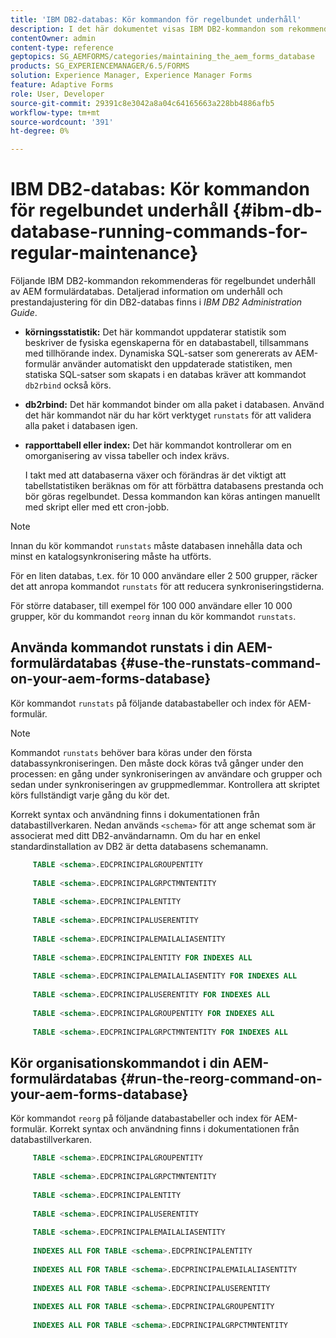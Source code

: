 ```yaml
---
title: 'IBM DB2-databas: Kör kommandon för regelbundet underhåll'
description: I det här dokumentet visas IBM DB2-kommandon som rekommenderas för regelbundet underhåll av AEM formulärdatabas.
contentOwner: admin
content-type: reference
geptopics: SG_AEMFORMS/categories/maintaining_the_aem_forms_database
products: SG_EXPERIENCEMANAGER/6.5/FORMS
solution: Experience Manager, Experience Manager Forms
feature: Adaptive Forms
role: User, Developer
source-git-commit: 29391c8e3042a8a04c64165663a228bb4886afb5
workflow-type: tm+mt
source-wordcount: '391'
ht-degree: 0%

---
```


# IBM DB2-databas: Kör kommandon för regelbundet underhåll {#ibm-db-database-running-commands-for-regular-maintenance}

Följande IBM DB2-kommandon rekommenderas för regelbundet underhåll av AEM formulärdatabas. Detaljerad information om underhåll och prestandajustering för din DB2-databas finns i *IBM DB2 Administration Guide*.

* **körningsstatistik:** Det här kommandot uppdaterar statistik som beskriver de fysiska egenskaperna för en databastabell, tillsammans med tillhörande index. Dynamiska SQL-satser som genererats av AEM-formulär använder automatiskt den uppdaterade statistiken, men statiska SQL-satser som skapats i en databas kräver att kommandot `db2rbind` också körs.
* **db2rbind:** Det här kommandot binder om alla paket i databasen. Använd det här kommandot när du har kört verktyget `runstats` för att validera alla paket i databasen igen.
* **rapporttabell eller index:** Det här kommandot kontrollerar om en omorganisering av vissa tabeller och index krävs.

  I takt med att databaserna växer och förändras är det viktigt att tabellstatistiken beräknas om för att förbättra databasens prestanda och bör göras regelbundet. Dessa kommandon kan köras antingen manuellt med skript eller med ett cron-jobb.

>[!NOTE]
>
>Innan du kör kommandot `runstats` måste databasen innehålla data och minst en katalogsynkronisering måste ha utförts.

För en liten databas, t.ex. för 10 000 användare eller 2 500 grupper, räcker det att anropa kommandot `runstats` för att reducera synkroniseringstiderna.

För större databaser, till exempel för 100 000 användare eller 10 000 grupper, kör du kommandot `reorg` innan du kör kommandot `runstats`.

## Använda kommandot runstats i din AEM-formulärdatabas {#use-the-runstats-command-on-your-aem-forms-database}

Kör kommandot `runstats` på följande databastabeller och index för AEM-formulär.

>[!NOTE]
>
>Kommandot `runstats` behöver bara köras under den första databassynkroniseringen. Den måste dock köras två gånger under den processen: en gång under synkroniseringen av användare och grupper och sedan under synkroniseringen av gruppmedlemmar. Kontrollera att skriptet körs fullständigt varje gång du kör det.

Korrekt syntax och användning finns i dokumentationen från databastillverkaren. Nedan används `<schema>` för att ange schemat som är associerat med ditt DB2-användarnamn. Om du har en enkel standardinstallation av DB2 är detta databasens schemanamn.

```sql
     TABLE <schema>.EDCPRINCIPALGROUPENTITY
 
     TABLE <schema>.EDCPRINCIPALGRPCTMNTENTITY
 
     TABLE <schema>.EDCPRINCIPALENTITY
 
     TABLE <schema>.EDCPRINCIPALUSERENTITY
 
     TABLE <schema>.EDCPRINCIPALEMAILALIASENTITY
 
     TABLE <schema>.EDCPRINCIPALENTITY FOR INDEXES ALL
 
     TABLE <schema>.EDCPRINCIPALEMAILALIASENTITY FOR INDEXES ALL
 
     TABLE <schema>.EDCPRINCIPALUSERENTITY FOR INDEXES ALL
 
     TABLE <schema>.EDCPRINCIPALGROUPENTITY FOR INDEXES ALL
 
     TABLE <schema>.EDCPRINCIPALGRPCTMNTENTITY FOR INDEXES ALL
```

## Kör organisationskommandot i din AEM-formulärdatabas {#run-the-reorg-command-on-your-aem-forms-database}

Kör kommandot `reorg` på följande databastabeller och index för AEM-formulär. Korrekt syntax och användning finns i dokumentationen från databastillverkaren.

```sql
     TABLE <schema>.EDCPRINCIPALGROUPENTITY
 
     TABLE <schema>.EDCPRINCIPALGRPCTMNTENTITY
 
     TABLE <schema>.EDCPRINCIPALENTITY
 
     TABLE <schema>.EDCPRINCIPALUSERENTITY
 
     TABLE <schema>.EDCPRINCIPALEMAILALIASENTITY
 
     INDEXES ALL FOR TABLE <schema>.EDCPRINCIPALENTITY
 
     INDEXES ALL FOR TABLE <schema>.EDCPRINCIPALEMAILALIASENTITY
 
     INDEXES ALL FOR TABLE <schema>.EDCPRINCIPALUSERENTITY
 
     INDEXES ALL FOR TABLE <schema>.EDCPRINCIPALGROUPENTITY
 
     INDEXES ALL FOR TABLE <schema>.EDCPRINCIPALGRPCTMNTENTITY
```
